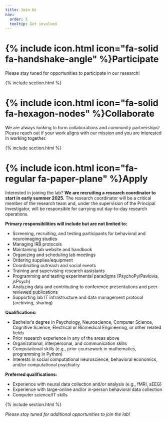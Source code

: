 ```yaml
---
title: Join Us
nav:
  order: 5
  tooltip: Get involved
---
```


# {% include icon.html icon="fa-solid fa-handshake-angle" %}Participate

Please stay tuned for opportunities to participate in our research!

{% include section.html %}

# {% include icon.html icon="fa-solid fa-hexagon-nodes" %}Collaborate

We are always looking to form collaborations and community partnerships! Please reach out if your work aligns with our mission and you are interested in working together.

{% include section.html %}

# {% include icon.html icon="fa-regular fa-paper-plane" %}Apply

Interested in joining the lab? <strong>We are recruiting a research coordinator to start in early summer 2025.</strong> The research coordinator will be a critical member of the research team and, under the supervision of the Principal Investigator, will be responsible for carrying out day-to-day research operations.

**Primary responsibilities will include but are not limited to:**
- Screening, recruiting, and testing participants for behavioral and neuroimaging studies
- Managing IRB protocols
- Maintaining lab website and handbook
- Organizing and scheduling lab meetings
- Ordering supplies/equipment
- Coordinating outreach and social events
- Training and supervising research assistants
- Programming and testing experimental paradigms (PsychoPy/Pavlovia, jsPsych)
- Analyzing data and contributing to conference presentations and peer-reviewed publications
- Supporting lab IT infrastructure and data management protocol (archiving, sharing)

**Qualifications:**
- Bachelor’s degree in Psychology, Neuroscience, Computer Science, Cognitive Science, Electrical or Biomedical Engineering, or other related fields
- Prior research experience in any of the areas above
- Organizational, interpersonal, and communication skills
- Computational skills (e.g., prior coursework in mathematics, programming in Python)
- Interests in social computational neuroscience, behavioral economics, and/or computational psychiatry

**Preferred qualifications:**
- Experience with neural data collection and/or analysis (e.g., fMRI, sEEG)
- Experience with large-online and/or in-person behavioral data collection
- Computer science/IT skills

{% include section.html %}

*Please stay tuned for additional opportunities to join the lab!*
